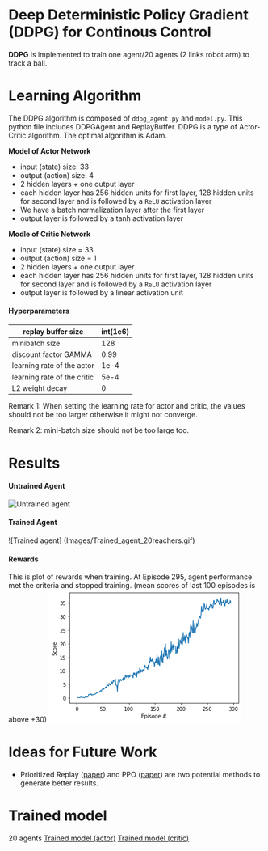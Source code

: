 # Deep Deterministic Policy Gradient (DDPG) for Continous Control
**DDPG** is implemented to train one agent/20 agents (2 links robot arm) to track a ball.

# Learning Algorithm
The DDPG algorithm is composed of `ddpg_agent.py` and `model.py`. This python file includes DDPGAgent and ReplayBuffer. DDPG is a type of Actor-Critic algorithm. The optimal algorithm is Adam.

**Model of Actor Network**

- input (state) size: 33
- output (action) size: 4
- 2 hidden layers + one output layer
- each hidden layer has 256 hidden units for first layer, 128 hidden units for second layer and is followed by a `ReLU` activation layer
- We have a batch normalization layer after the first layer
- output layer is followed by a tanh activation layer

**Modle of Critic Network**

- input (state) size = 33
- output (action) size = 1
- 2 hidden layers + one output layer
- each hidden layer has 256 hidden units for first layer, 128 hidden units for second layer and is followed by a `ReLU` activation layer
- output layer is followed by a linear activation unit


#### Hyperparameters
|replay buffer size |int(1e6)       |
| -------------------------------------------| ---------------------------|
| minibatch size | 128 |
| discount factor GAMMA | 0.99 |
|  learning rate of the actor    | 1e-4| 
|  learning rate of the critic    | 5e-4| 
| L2 weight decay | 0 |

Remark 1: When setting the learning rate for actor and critic, the values should not be too larger otherwise it might not converge.

Remark 2: mini-batch size should not be too large too.

# Results
#### Untrained Agent
![Untrained agent](Images/Untrained_agent_20reachers.gif)
#### Trained Agent
![Trained agent] (Images/Trained_agent_20reachers.gif)

#### Rewards
This is plot of rewards when training.
At Episode 295, agent performance met the criteria and stopped training.
(mean scores of last 100 episodes is above +30)
![plot of rewards](rewards.png)

# Ideas for Future Work

- Prioritized Replay ([paper](https://arxiv.org/abs/1511.05952)) and PPO ([paper](https://arxiv.org/abs/1707.06347)) are two potential methods to generate better results.

# Trained model
20 agents
[Trained model (actor)](./checkpoint_actor.pt)
[Trained model (critic)](./checkpoint_critic.pt)
